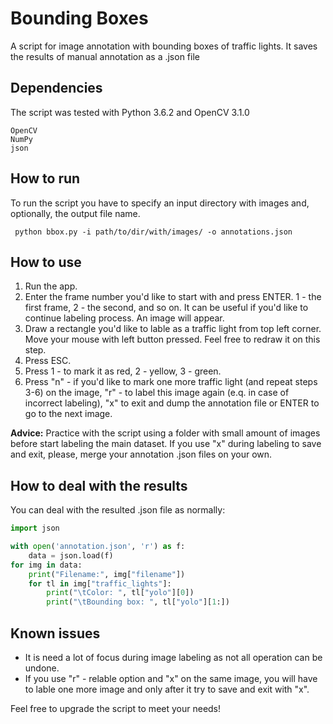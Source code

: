# Bounding Boxes

A script for image annotation with bounding boxes of traffic lights. It saves the results of manual annotation as a .json file

## Dependencies
The script was tested with Python 3.6.2 and OpenCV 3.1.0
```
OpenCV
NumPy
json
```

## How to run

To run the script you have to specify an input directory with images and, optionally, the output file name.

```
 python bbox.py -i path/to/dir/with/images/ -o annotations.json
```
## How to use

1. Run the app.
2. Enter the frame number you'd like to start with and press ENTER. 1 - the first frame, 2 - the second, and so on. It can be useful if you'd like to continue labeling process. An image will appear.
3. Draw a rectangle you'd like to lable as a traffic light from top left corner. Move your mouse with left button pressed.  Feel free to redraw it on this step.
4. Press ESC.
5. Press 1 - to mark it as red, 2 - yellow, 3 - green.
6. Press "n" - if you'd like to mark one more traffic light (and repeat steps 3-6) on the image, "r" - to label this image again (e.q. in case of incorrect labeling), "x" to exit and dump the annotation file or ENTER to go to the next image.

**Advice:** Practice with the script using a folder with small amount of images before start labeling the main dataset. If you use "x" during labeling to save and exit, please, merge your annotation .json files on your own.

## How to deal with the results

You can deal with the resulted .json file as normally:

```Python
import json

with open('annotation.json', 'r') as f:
	data = json.load(f)
for img in data:
	print("Filename:", img["filename"])
	for tl in img["traffic_lights"]:
		print("\tColor: ", tl["yolo"][0])
		print("\tBounding box: ", tl["yolo"][1:])
```

## Known issues

* It is need a lot of focus during image labeling as not all operation can be undone.
* If you use "r" - relable option and "x" on the same image, you will have to lable one more image and only after it try to save and exit with "x".

Feel free to upgrade the script to meet your needs!

